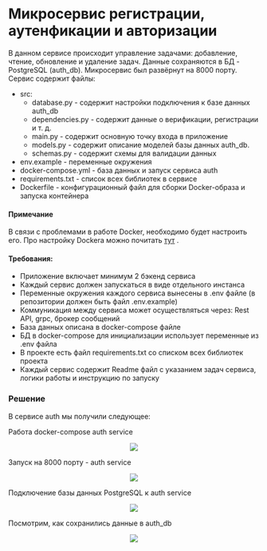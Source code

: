 # Микросервис регистрации, аутенфикации и авторизации

В данном сервисе происходит управление задачами: добавление, чтение, обновление и удаление задач. Данные сохраняются в БД - PostgreSQL (auth_db). 
Микросервис был развёрнут на 8000 порту. Сервис содержит файлы:

-	src:
     - database.py - содержит настройки подключения к базе данных auth_db
     - dependencies.py - содержит данные о верификации, регистрации и т. д.
     - main.py - содержит основную точку входа в приложение
     - models.py -  содержит описание моделей базы данных auth_db.
     - schemas.py - содержит схемы для валидации данных
-	env.example - переменные окружения
-	docker-compose.yml - база данных и запуск сервиса auth
-	requirements.txt - список всех библиотек в сервисе 
-	Dockerfile - конфигурационный файл для сборки Docker-образа и запуска контейнера


#### Примечание 

В связи с проблемами в работе Docker, необходимо будет настроить его. Про настройку Dockera можно почитать <a href="https://huecker.io/" target="_blank">тут</a> .

#### Требования:
-	Приложение включает минимум 2 бэкенд сервиса
-	Каждый сервис должен запускаться в виде отдельного инстанса
-	Переменные окружения каждого сервиса вынесены в .env файле (в репозитории должен быть файл .env.example)
-	Коммуникация между сервиса может осуществляться через: Rest API, grpc, брокер сообщений 
-	База данных описана в docker-compose файле
-	БД в docker-compose для инициализации использует переменные из .env файла
-	В проекте есть файл requirements.txt со списком всех библиотек проекта
-	Каждый сервис содержит Readme файл с указанием задач сервиса, логики работы и инструкцию по запуску


### Решение

В сервисе auth мы получили следующее:

Работа docker-compose auth service
<p align="center">
  <img src="https://github.com/hanz0m4/microservice/assets/166024789/2bb77283-cce5-4d4a-b885-5aac3c3d8b4a">
</p>


Запуск на 8000 порту - auth service
<p align="center">
  <img src="https://github.com/hanz0m4/microservice/assets/166024789/e1e20346-6948-4f48-9be8-218da6878a60)">
</p>


Подключение базы данных PostgreSQL к auth service

<p align="center">
  <img src="https://github.com/hanz0m4/microservice/assets/166024789/6de70033-b555-4195-862c-5bcda62d978c">
</p>

Посмотрим, как сохранились данные в auth_db

<p align="center">
  <img src="https://github.com/hanz0m4/microservice/assets/166024789/e4d61e00-bfc7-4298-8254-1b78f5992020">
</p>



